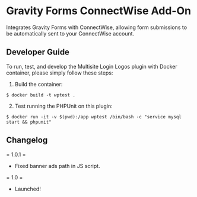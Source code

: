 # Gravity Forms ConnectWise Add-On

Integrates Gravity Forms with ConnectWise, allowing form submissions to be automatically sent to your ConnectWise account.

Developer Guide
---------------

To run, test, and develop the Multisite Login Logos plugin with Docker container, please simply follow these steps:

1. Build the container:

  `$ docker build -t wptest .`
 
2. Test running the PHPUnit on this plugin:

  `$ docker run -it -v $(pwd):/app wptest /bin/bash -c "service mysql start && phpunit"`

Changelog
----------

= 1.0.1 =

* Fixed banner ads path in JS script.

= 1.0 =

* Launched!
